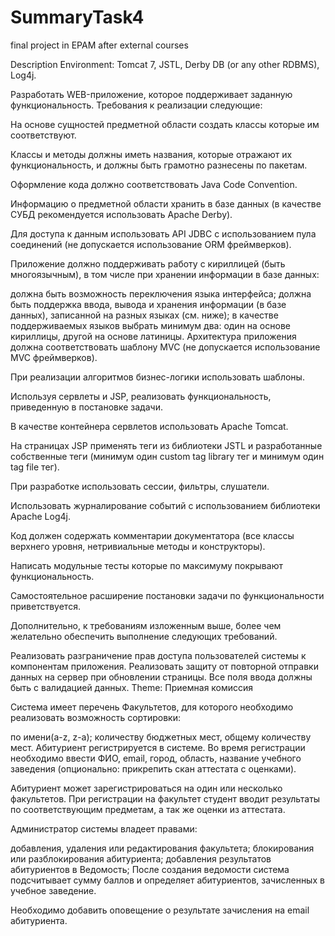 # SummaryTask4

<p>final project in EPAM after external courses</p>

Description Environment: Tomcat 7, JSTL, Derby DB (or any other RDBMS), Log4j.

Разработать WEB-приложение, которое поддерживает заданную функциональность. Требования к реализации следующие:

На основе сущностей предметной области создать классы которые им соответствуют.

Классы и методы должны иметь названия, которые отражают их функциональность, и должны быть грамотно разнесены по пакетам.

Оформление кода должно соответствовать Java Code Convention.

Информацию о предметной области хранить в базе данных (в качестве СУБД рекомендуется использовать Apache Derby).

Для доступа к данным использовать API JDBC с использованием пула соединений (не допускается использование ORM фреймверков).

Приложение должно поддерживать работу с кириллицей (быть многоязычным), в том числе при хранении информации в базе данных:

должна быть возможность переключения языка интерфейса; должна быть поддержка ввода, вывода и хранения информации (в базе данных), записанной на разных языках (см. ниже); в качестве поддерживаемых языков выбрать минимум два: один на основе кириллицы, другой на основе латиницы. Архитектура приложения должна соответствовать шаблону MVC (не допускается использование MVC фреймверков).

При реализации алгоритмов бизнес-логики использовать шаблоны.

Используя сервлеты и JSP, реализовать функциональность, приведенную в постановке задачи.

В качестве контейнера сервлетов использовать Apache Tomcat.

На страницах JSP применять теги из библиотеки JSTL и разработанные собственные теги (минимум один custom tag library тег и минимум один tag file тег).

При разработке использовать сессии, фильтры, слушатели.

Использовать журналирование событий с использованием библиотеки Apache Log4j.

Код должен содержать комментарии документатора (все классы верхнего уровня, нетривиальные методы и конструкторы).

Написать модульные тесты которые по максимуму покрывают функциональность.

Самостоятельное расширение постановки задачи по функциональности приветствуется.

Дополнительно, к требованиям изложенным выше, более чем желательно обеспечить выполнение следующих требований.

Реализовать разграничение прав доступа пользователей системы к компонентам приложения. Реализовать защиту от повторной отправки данных на сервер при обновлении страницы. Все поля ввода должны быть с валидацией данных. Theme: Приемная комиссия

Система имеет перечень Факультетов, для которого необходимо реализовать возможность сортировки:

по имени(a-z, z-a); количеству бюджетных мест, общему количеству мест. Абитуриент регистрируется в системе. Во время регистрации необходимо ввести ФИО, email, город, область, название учебного заведения (опционально: прикрепить скан аттестата с оценками).

Абитуриент может зарегистрироваться на один или несколько факультетов. При регистрации на факультет студент вводит результаты по соответствующим предметам, а так же оценки из аттестата.

Администратор системы владеет правами:

добавления, удаления или редактирования факультета; блокирования или разблокирования абитуриента; добавления результатов абитуриентов в Ведомость; После создания ведомости система подсчитывает сумму баллов и определяет абитуриентов, зачисленных в учебное заведение.

Необходимо добавить оповещение о результате зачисления на email абитуриента.
